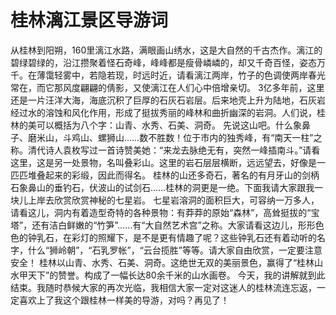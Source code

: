 # 桂林漓江景区导游词
从桂林到阳朔，160里漓江水路，满眼画山绣水，这是大自然的千古杰作。漓江的碧绿碧绿的，沿江攒聚着怪石奇峰，峰峰都是瘦骨嶙嶙的，却又千奇百怪，姿态万千。在薄霭轻雾中，若隐若现，时远时近，请看漓江两岸，竹子的色调使两岸春光常在，而它那风度翩翩的倩影，又使漓江在人们心中倍增亲切。
3亿多年前，这里还是一片汪洋大海，海底沉积了巨厚的石灰石岩层。后来地壳上升为陆地，石灰岩经过水的溶蚀和风化作用，形成了挺拔秀丽的峰林和曲折幽深的岩洞。人们说，桂林的美可以概括为八个字：山青、水秀、石美、洞奇。
先说这山吧。什么象鼻子、磨米山，斗鸡山、螺狮山……数不胜数！位于市内的独秀峰，有“南天一柱”之称。清代诗人袁枚写过一首诗赞美她：“来龙去脉绝无有，突然一峰插南斗。”请看这里，这是另一处景物，名叫叠彩山。这里的岩石层层横断，远远望去，好像是一匹匹堆叠起来的彩缎，因此而得名。
桂林的山还多奇石，著名的有月牙山的剑柄石象鼻山的垂钓石，伏波山的试剑石……桂林的洞更是一绝。下面我请大家跟我一块儿上岸去欣赏欣赏神秘的七星岩。
七星岩溶洞的面积巨大，可容纳一万多人，请看这儿，洞内有着造型奇特的各种景物：有莽莽的原始“森林”，高耸挺拔的“宝塔”，还有洁白鲜嫩的“竹笋”……有“大自然艺术宫”之称。大家请看这边儿，形形色色的钟乳石，在彩灯的照耀下，是不是更有情趣了呢？这些钟乳石还有着动听的名字，什么“狮岭朝”，“石乳罗帐”，“云台揽胜”等等。请大家自由欣赏，一定要注意安全！
桂林以山青、水秀、石美、洞奇。这绝世无双的美丽景色，赢得了“桂林山水甲天下”的赞誉。构成了一幅长达80余千米的山水画卷。
今天，我的讲解就到此结束。我随时恭候大家的再次光临，我相信大家一定对这迷人的桂林流连忘返，一定喜欢上了我这个跟桂林一样美的导游，对吗？再见了！